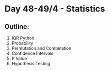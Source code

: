 # Day 48-49/4 - Statistics

## Outline:
1. IQR Python
2. Probability
3. Permutation and Combination
4. Confidence Intervals
5. P Value
6. Hypothesis Testing